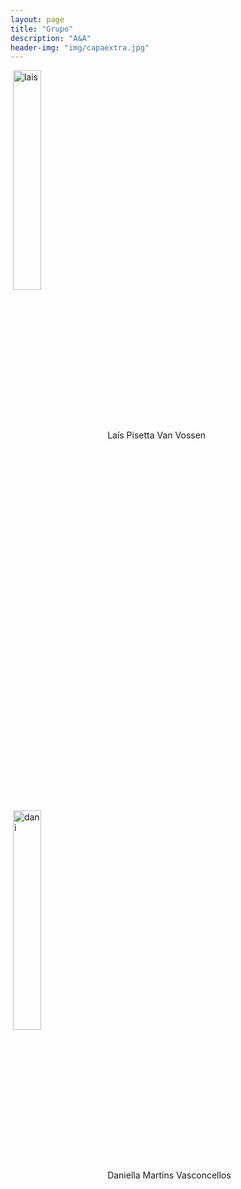 ```yaml
---
layout: page
title: "Grupo"
description: "A&A"
header-img: "img/capaextra.jpg"
---
```


<p>&nbsp;<img align="center" src="https://artigos-e-amigos.github.io/img/laisCircular.jpg" alt="lais" class="img-fluid img-thumbnail" width="30%">Laís Pisetta Van Vossen</p>


<p>&nbsp;<img align="center" src="https://artigos-e-amigos.github.io/img/dani.jpg" alt="dani" class="img-fluid img-thumbnail" width="30%">Daniella Martins Vasconcellos</p>